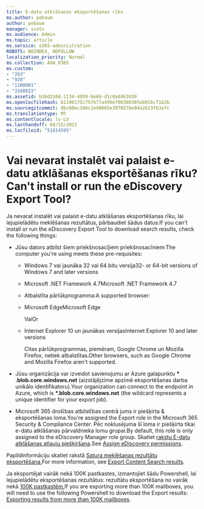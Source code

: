 ```yaml
---
title: E-datu atklāšanas eksportēšanas rīks
ms.author: pebaum
author: pebaum
manager: scotv
ms.audience: Admin
ms.topic: article
ms.service: o365-administration
ROBOTS: NOINDEX, NOFOLLOW
localization_priority: Normal
ms.collection: Adm_O365
ms.custom:
- "263"
- "928"
- "1100001"
- "3100022"
ms.assetid: b16d310d-1134-4959-be68-d1c0ad463930
ms.openlocfilehash: b1100175c75fb77a499e706380305eb016cf1b2b
ms.sourcegitcommit: 8bc60ec34bc1e40685e3976576e04a2623f63a7c
ms.translationtype: MT
ms.contentlocale: lv-LV
ms.lasthandoff: 04/15/2021
ms.locfileid: "51814595"
---
```

# <a name="cant-install-or-run-the-ediscovery-export-tool"></a><span data-ttu-id="2d9ed-102">Vai nevarat instalēt vai palaist e-datu atklāšanas eksportēšanas rīku?</span><span class="sxs-lookup"><span data-stu-id="2d9ed-102">Can't install or run the eDiscovery Export Tool?</span></span>

<span data-ttu-id="2d9ed-103">Ja nevarat instalēt vai palaist e-datu atklāšanas eksportēšanas rīku, lai lejupielādētu meklēšanas rezultātus, pārbaudiet šādus datus:</span><span class="sxs-lookup"><span data-stu-id="2d9ed-103">If you can't install or run the eDiscovery Export Tool to download search results, check the following things:</span></span>
  
- <span data-ttu-id="2d9ed-104">Jūsu dators atbilst šiem priekšnosacījiem priekšnosacīniem:</span><span class="sxs-lookup"><span data-stu-id="2d9ed-104">The computer you're using meets these pre-requisites:</span></span>

  - <span data-ttu-id="2d9ed-105">Windows 7 vai jaunāka 32 vai 64 bitu versija</span><span class="sxs-lookup"><span data-stu-id="2d9ed-105">32- or 64-bit versions of Windows 7 and later versions</span></span>

  - <span data-ttu-id="2d9ed-106">Microsoft .NET Framework 4.7</span><span class="sxs-lookup"><span data-stu-id="2d9ed-106">Microsoft .NET Framework 4.7</span></span>

  - <span data-ttu-id="2d9ed-107">Atbalstīta pārlūkprogramma:</span><span class="sxs-lookup"><span data-stu-id="2d9ed-107">A supported browser:</span></span>

  - <span data-ttu-id="2d9ed-108">Microsoft Edge</span><span class="sxs-lookup"><span data-stu-id="2d9ed-108">Microsoft Edge</span></span>

    <span data-ttu-id="2d9ed-109">Vai</span><span class="sxs-lookup"><span data-stu-id="2d9ed-109">Or</span></span>

  - <span data-ttu-id="2d9ed-110">Internet Explorer 10 un jaunākas versijas</span><span class="sxs-lookup"><span data-stu-id="2d9ed-110">Internet Explorer 10 and later versions</span></span>

    <span data-ttu-id="2d9ed-111">Citas pārlūkprogrammas, piemēram, Google Chrome un Mozilla Firefox, netiek atbalstītas.</span><span class="sxs-lookup"><span data-stu-id="2d9ed-111">Other browsers, such as Google Chrome and Mozilla Firefox aren't supported.</span></span>

- <span data-ttu-id="2d9ed-112">Jūsu organizācija var izveidot savienojumu ar Azure galapunktu **\* .blob.core.windows.net** (aizstājējzīme apzīmē eksportēšanas darba unikālo identifikatoru).</span><span class="sxs-lookup"><span data-stu-id="2d9ed-112">Your organization can connect to the endpoint in Azure, which is **\*.blob.core.windows.net** (the wildcard represents a unique identifier for your export job).</span></span>

- <span data-ttu-id="2d9ed-113">Microsoft 365 drošības atbilstības centrā jums ir piešķirta &amp; eksportēšanas loma.</span><span class="sxs-lookup"><span data-stu-id="2d9ed-113">You're assigned the Export role in the Microsoft 365 Security &amp; Compliance Center.</span></span> <span data-ttu-id="2d9ed-114">Pēc noklusējuma šī loma ir piešķirta tikai e-datu atklāšanas pārvaldnieka lomu grupai.</span><span class="sxs-lookup"><span data-stu-id="2d9ed-114">By default, this role is only assigned to the eDiscovery Manager role group.</span></span> <span data-ttu-id="2d9ed-115">Skatiet [rakstu E-datu atklāšanas atļauju piešķiršana](https://docs.microsoft.com/microsoft-365/compliance/assign-ediscovery-permissions).</span><span class="sxs-lookup"><span data-stu-id="2d9ed-115">See [Assign eDiscovery permissions](https://docs.microsoft.com/microsoft-365/compliance/assign-ediscovery-permissions).</span></span>

<span data-ttu-id="2d9ed-116">Papildinformāciju skatiet rakstā [Satura meklēšanas rezultātu eksportēšana.](https://docs.microsoft.com/microsoft-365/compliance/export-search-results)</span><span class="sxs-lookup"><span data-stu-id="2d9ed-116">For more information, see [Export Content Search results](https://docs.microsoft.com/microsoft-365/compliance/export-search-results).</span></span>

<span data-ttu-id="2d9ed-117">Ja eksportējat vairāk nekā 100K pastkastes, izmantojiet šādu Powershell, lai lejupielādētu eksportēšanas rezultātus: rezultātu eksportēšana no vairāk nekā [100K pastkastēm.](https://docs.microsoft.com/microsoft-365/compliance/export-search-results?view=o365-worldwide%23exporting-results-from-more-than-100000-mailboxes)</span><span class="sxs-lookup"><span data-stu-id="2d9ed-117">If you are exporting more than 100K mailboxes, you will need to use the following Powershell to download the Export results:  [Exporting results from more than 100K mailboxes](https://docs.microsoft.com/microsoft-365/compliance/export-search-results?view=o365-worldwide%23exporting-results-from-more-than-100000-mailboxes).</span></span>